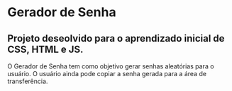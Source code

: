 # Gerador de Senha
## Projeto deseolvido para o aprendizado inicial de CSS, HTML e JS. 
O Gerador de Senha tem como objetivo gerar senhas aleatórias para o usuário. O usuário ainda pode copiar a senha gerada para a área de transferência. 
